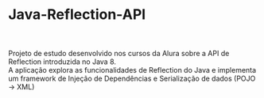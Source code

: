 # Java-Reflection-API
<br><br>
Projeto de estudo desenvolvido nos cursos da Alura sobre a API de Reflection introduzida no Java 8.
<br>
A aplicação explora as funcionalidades de Reflection do Java e implementa um framework de Injeção de Dependências e Serialização de dados (POJO -> XML)
